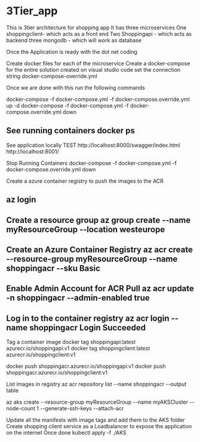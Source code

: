 # 3Tier_app

This is  3tier architecture for shopping app
It has three microservices 
One shoppingclient-  which acts as a front end
Two Shoppingapi - which acts as backend
three mongodb -  which will work as database

Once the Application is ready with the dot net coding

Create docker files for each of the microservice
Create a docker-compose for the entire solution created on visual studio code
set the connection string docker-compose-override.yml

Once we are done with this run the following commands

docker-compose -f docker-compose.yml -f docker-compose.override.yml up -d
docker-compose -f docker-compose.yml -f docker-compose.override.yml down

See running containers
docker ps
--
See application locally
TEST
http://localhost:8000/swagger/index.html
http://localhost:8001/

Stop Running Containers
docker-compose -f docker-compose.yml -f docker-compose.override.yml down

Create a azure container registry to push the images to the ACR

az login
--------------
Create a resource group
az group create --name myResourceGroup --location westeurope
---------------------
Create an Azure Container Registry
az acr create --resource-group myResourceGroup --name shoppingacr --sku Basic
----------------
Enable Admin Account for ACR Pull
az acr update -n shoppingacr --admin-enabled true
------------------
Log in to the container registry
az acr login --name shoppingacr
Login Succeeded
-------------------------
Tag a container image
docker tag shoppingapi:latest <acrnam>azurecr.io/shoppingapi:v1
docker tag shoppingclient:latest <acrnam>azurecr.io/shoppingclient:v1

docker push shoppingacr.azurecr.io/shoppingapi:v1
docker push shoppingacr.azurecr.io/shoppingclient:v1

List images in registry
az acr repository list --name shoppingacr --output table

az aks create --resource-group myResourceGroup --name myAKSCluster --node-count 1 --generate-ssh-keys --attach-acr <name of the acr>


Update all the manifests with image tags and add them to the AKS folder
Create shopping client service as a Loadbalancer to expose the application on the internet
Once done 
kubectl apply -f ./AKS


